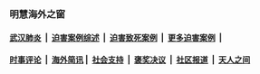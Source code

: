 
### 明慧海外之窗

####  [武汉肺炎](indexes/365.md?t=02041700) &nbsp;|&nbsp;  [迫害案例综述](indexes/328.md?t=02041700) &nbsp;|&nbsp; [迫害致死案例](indexes/277.md?t=02041700)  &nbsp;|&nbsp; [更多迫害案例](indexes/81.md?t=02041700)  &nbsp;|&nbsp; 
####  [时事评论](indexes/251.md?t=02041700) &nbsp;|&nbsp; [海外简讯](indexes/245.md?t=02041700)&nbsp;|&nbsp;  [社会支持](indexes/140.md?t=02041700) &nbsp;|&nbsp; [褒奖决议](indexes/282.md?t=02041700) &nbsp;|&nbsp; [社区报道](indexes/91.md?t=02041700)  &nbsp;|&nbsp; [天人之间](indexes/78.md?t=02041700) 

